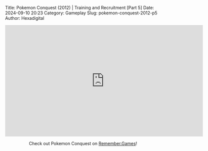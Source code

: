 Title: Pokemon Conquest (2012) | Training and Recruitment [Part 5]
Date: 2024-09-10 20:23
Category: Gameplay
Slug: pokemon-conquest-2012-p5
Author: Hexadigital

<center><iframe src="https://www.youtube.com/embed/jjgZH0wVm7c?feature=oembed" allow="accelerometer; autoplay; encrypted-media; gyroscope; picture-in-picture" width="640" height="360" frameborder="0"></iframe>

Check out Pokemon Conquest on [Remember.Games](https://remember.games/game/408/pokemon-conquest/)!</center>